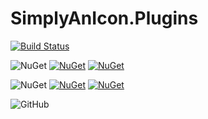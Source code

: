 # SimplyAnIcon.Plugins
[![Build Status](https://ericmas001.visualstudio.com/SimplyAnIcon/_apis/build/status/SimplyAnIcon.Plugins)](https://ericmas001.visualstudio.com/SimplyAnIcon/_build/latest?definitionId=2)

![NuGet](https://img.shields.io/badge/package-SimplyAnIcon.Plugins-blue.svg) [![NuGet](https://img.shields.io/nuget/v/SimplyAnIcon.Plugins.svg)](https://www.nuget.org/packages/SimplyAnIcon.Plugins)
[![NuGet](https://img.shields.io/nuget/dt/SimplyAnIcon.Plugins.svg?style=social)](https://www.nuget.org/packages/SimplyAnIcon.Plugins)

![NuGet](https://img.shields.io/badge/package-SimplyAnIcon.Plugins.Wpf-blue.svg) [![NuGet](https://img.shields.io/nuget/v/SimplyAnIcon.Plugins.Wpf.svg)](https://www.nuget.org/packages/SimplyAnIcon.Plugins.Wpf)
[![NuGet](https://img.shields.io/nuget/dt/SimplyAnIcon.Plugins.Wpf.svg?style=social)](https://www.nuget.org/packages/SimplyAnIcon.Plugins.Wpf)

![GitHub](https://img.shields.io/github/license/SimplyAnIcon/Plugins.svg)

